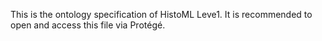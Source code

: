 This is the ontology specification of HistoML Leve1. It is recommended to open and access this file via Protégé.
